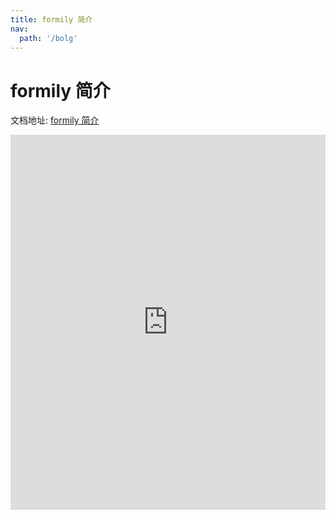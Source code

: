 ```yaml
---
title: formily 简介
nav:
  path: '/bolg'
---
```


# formily 简介

文档地址: [formily 简介](https://formilyjs.org/#/bdCRC5/BlUJUaiw)

<iframe width="100%" height="600" frameborder="0" src="https://formilyjs.org/#/bdCRC5/BlUJUaiw"></iframe>
